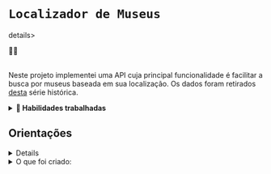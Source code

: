 # `Localizador de Museus`

details>
  <summary>👨‍💻</summary><br />

Neste projeto implementei uma API cuja principal funcionalidade é facilitar a busca por museus baseada em sua localização. Os dados foram retirados [desta](http://dados.cultura.gov.br/dataset/series-historicas-cadastro-nacional-de-museus) série histórica.

</details>

<details>
  <summary><strong>📝 Habilidades trabalhadas</strong></summary>

- Criar classes de controle e suas rotas
- Criar classes de serviço
- Utilizar injeção de dependências
- Trabalhar com exceções customizadas
- Tratar exceções da API através de gerenciadores de erros
- Implementar testes unitários para cobertura de código
- Criar uma configuração Docker para sua aplicação

</details>

## Orientações

<details>
- dependências: `mvn install -DskipTests` 
- Para executar todos os testes basta rodar o comando: mvn test
- Para executar apenas uma classe de testes: mvn test -Dtest="TestClassName"
</details>

<details>
  <summary>O que foi criado:</summary><br />
- Dockerfile para a aplicação
- Um ControllerAdvice para tratar erros
- rota GET `/museums/closest`, que retornará o museu mais próximo
- classe controller para `/museums` com rota POST
- método getClosestMuseum na classe para a camada de serviço
- método `createMuseum`, que cria um novo museu
- uma classe para a camada de serviço
</details>



